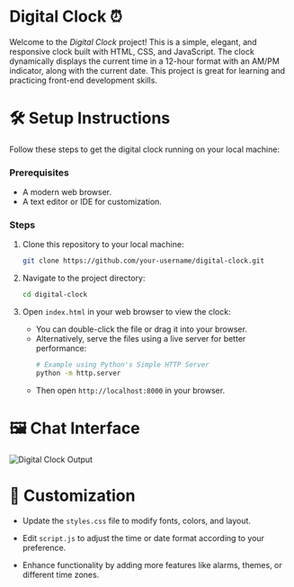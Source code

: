 # Digital Clock ⏰

Welcome to the *Digital Clock* project! This is a simple, elegant, and responsive clock built with HTML, CSS, and JavaScript. The clock dynamically displays the current time in a 12-hour format with an AM/PM indicator, along with the current date. This project is great for learning and practicing front-end development skills.

# 🛠️ Setup Instructions

Follow these steps to get the digital clock running on your local machine:

### Prerequisites
- A modern web browser.
- A text editor or IDE for customization.


### Steps
1. Clone this repository to your local machine:
   ```bash
   git clone https://github.com/your-username/digital-clock.git
   ```

2. Navigate to the project directory:
   ```bash
   cd digital-clock
   ```

3. Open `index.html` in your web browser to view the clock:
   - You can double-click the file or drag it into your browser.
   - Alternatively, serve the files using a live server for better performance:
     ```bash
     # Example using Python's Simple HTTP Server
     python -m http.server
     ```
   - Then open `http://localhost:8000` in your browser.

# 🖼️ Chat Interface
  ![Digital Clock Output](https://github.com/user-attachments/assets/cdc8e286-f690-40a3-af93-bd72a325aa1b)


# 🔧 Customization

   - Update the `styles.css` file to modify fonts, colors, and layout.

   - Edit `script.js` to adjust the time or date format according to your preference.

   - Enhance functionality by adding more features like alarms, themes, or different time zones.


